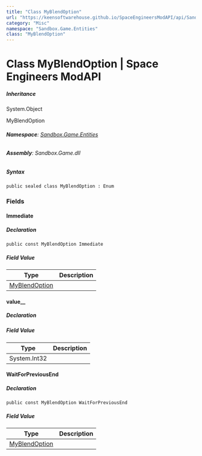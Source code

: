 ```yaml
---
title: "Class MyBlendOption"
url: "https://keensoftwarehouse.github.io/SpaceEngineersModAPI/api/Sandbox.Game.Entities.MyBlendOption.html"
category: "Misc"
namespace: "Sandbox.Game.Entities"
class: "MyBlendOption"
---
```


# Class MyBlendOption | Space Engineers ModAPI

##### Inheritance

System.Object

MyBlendOption

###### **Namespace**: [Sandbox.Game.Entities](https://keensoftwarehouse.github.io/SpaceEngineersModAPI/api/Sandbox.Game.Entities.html)

###### **Assembly**: Sandbox.Game.dll

##### Syntax

```
public sealed class MyBlendOption : Enum
```

### Fields

#### Immediate

##### Declaration

```
public const MyBlendOption Immediate
```

##### Field Value

| Type | Description |
| --- | --- |
| [MyBlendOption](https://keensoftwarehouse.github.io/SpaceEngineersModAPI/api/Sandbox.Game.Entities.MyBlendOption.html) |     |

#### value\_\_

##### Declaration

##### Field Value

| Type | Description |
| --- | --- |
| System.Int32 |     |

#### WaitForPreviousEnd

##### Declaration

```
public const MyBlendOption WaitForPreviousEnd
```

##### Field Value

| Type | Description |
| --- | --- |
| [MyBlendOption](https://keensoftwarehouse.github.io/SpaceEngineersModAPI/api/Sandbox.Game.Entities.MyBlendOption.html) |     |